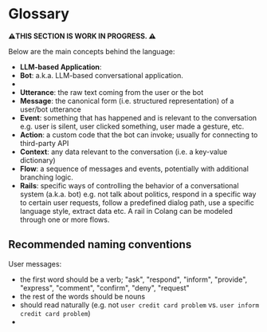 # Glossary

**⚠️THIS SECTION IS WORK IN PROGRESS. ⚠️**

Below are the main concepts behind the language:


- **LLM-based Application**:
- **Bot**: a.k.a. LLM-based conversational application.
-
- **Utterance**: the raw text coming from the user or the bot
- **Message**: the canonical form (i.e. structured representation) of a user/bot utterance
- **Event**: something that has happened and is relevant to the conversation e.g. user is silent, user clicked something, user made a gesture, etc.
- **Action**: a custom code that the bot can invoke; usually for connecting to third-party API
- **Context**: any data relevant to the conversation (i.e. a key-value dictionary)
- **Flow**: a sequence of messages and events, potentially with additional branching logic.
- **Rails**: specific ways of controlling the behavior of a conversational system (a.k.a. bot) e.g. not talk about politics, respond in a specific way to certain user requests, follow a predefined dialog path, use a specific language style, extract data etc. A rail in Colang can be modeled through one or more flows.



## Recommended naming conventions

User messages:
- the first word should be a verb; "ask", "respond", "inform", "provide", "express", "comment", "confirm", "deny", "request"
- the rest of the words should be nouns
- should read naturally (e.g. not `user credit card problem` vs. `user inform credit card problem`)
-
